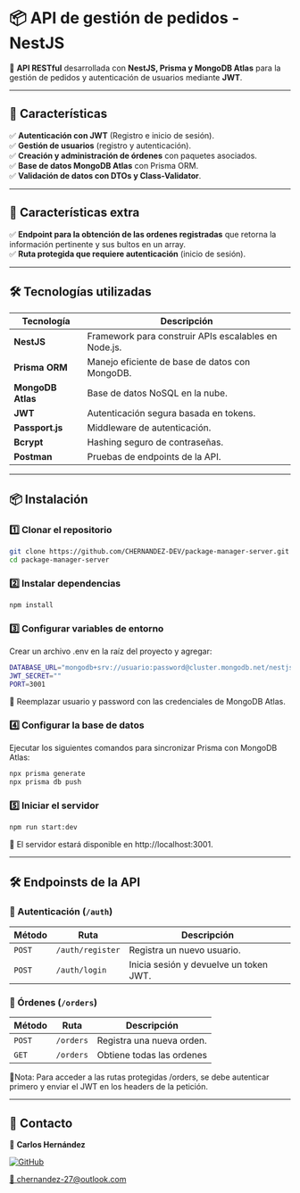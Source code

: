 # 📦 API de gestión de pedidos - NestJS

🚀 **API RESTful** desarrollada con **NestJS, Prisma y MongoDB Atlas** para la gestión de pedidos y autenticación de usuarios mediante **JWT**.

---

## 📌 **Características**
✅ **Autenticación con JWT** (Registro e inicio de sesión).  
✅ **Gestión de usuarios** (registro y autenticación).  
✅ **Creación y administración de órdenes** con paquetes asociados.  
✅ **Base de datos MongoDB Atlas** con Prisma ORM.  
✅ **Validación de datos con DTOs y Class-Validator**.  

---

## 📌 **Características extra**
✅ **Endpoint para la obtención de las ordenes registradas** que retorna la información pertinente y sus bultos en un array.<br>
✅ **Ruta protegida que requiere autenticación** (inicio de sesión).  

---

## 🛠 **Tecnologías utilizadas**
| Tecnología | Descripción |
|------------|------------|
| **NestJS** | Framework para construir APIs escalables en Node.js. |
| **Prisma ORM** | Manejo eficiente de base de datos con MongoDB. |
| **MongoDB Atlas** | Base de datos NoSQL en la nube. |
| **JWT** | Autenticación segura basada en tokens. |
| **Passport.js** | Middleware de autenticación. |
| **Bcrypt** | Hashing seguro de contraseñas. |
| **Postman** | Pruebas de endpoints de la API. |

---

## 📦 **Instalación**
### **1️⃣ Clonar el repositorio**
```sh
git clone https://github.com/CHERNANDEZ-DEV/package-manager-server.git
cd package-manager-server
```

### **2️⃣ Instalar dependencias**
```sh
npm install
```

### **3️⃣ Configurar variables de entorno**
Crear un archivo .env en la raíz del proyecto y agregar:
```sh
DATABASE_URL="mongodb+srv://usuario:password@cluster.mongodb.net/nestjsDB?retryWrites=true&w=majority"
JWT_SECRET=""
PORT=3001
```
🔹 Reemplazar usuario y password con las credenciales de MongoDB Atlas.

### **4️⃣ Configurar la base de datos**

Ejecutar los siguientes comandos para sincronizar Prisma con MongoDB Atlas:

```sh
npx prisma generate
npx prisma db push
```
### **5️⃣ Iniciar el servidor**

```sh
npm run start:dev
```
🔹 El servidor estará disponible en http://localhost:3001.

---

## 🛠 **Endpoinsts de la API**

### 📌 Autenticación (`/auth`)

| Método | Ruta            | Descripción                              |
|--------|----------------|------------------------------------------|
| `POST` | `/auth/register` | Registra un nuevo usuario.              |
| `POST` | `/auth/login`    | Inicia sesión y devuelve un token JWT.  |


### 📌 Órdenes (`/orders`)

| Método | Ruta            | Descripción                              |
|--------|----------------|------------------------------------------|
| `POST` | `/orders` | Registra una nueva orden.              |
| `GET` | `/orders`    | Obtiene todas las ordenes  |


🔹Nota: Para acceder a las rutas protegidas /orders, se debe autenticar primero y enviar el JWT en los headers de la petición.

---

## 📧 Contacto

📮 **Carlos Hernández**  

[![GitHub](https://img.shields.io/badge/GitHub-Profile-blue?logo=github)](https://github.com/CHERNANDEZ-DEV)  

 [📩 chernandez-27@outlook.com](mailto:chernandez-27@outlook.com)
